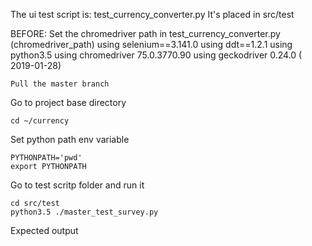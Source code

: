 The ui test script is: test_currency_converter.py
It's placed in src/test

BEFORE:
Set the chromedriver path in test_currency_converter.py (chromedriver_path)
using selenium==3.141.0
using ddt==1.2.1
using python3.5
using chromedriver  75.0.3770.90
using geckodriver 0.24.0 ( 2019-01-28)

    Pull the master branch

Go to project base directory

    cd ~/currency

Set python path env variable

    PYTHONPATH='pwd'
    export PYTHONPATH

Go to test scritp folder and run it

    cd src/test
    python3.5 ./master_test_survey.py

Expected output
